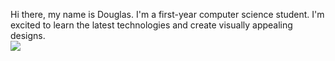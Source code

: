 Hi there, my name is Douglas. I'm a first-year computer science student. I'm excited to learn the latest technologies and create visually appealing designs. 
<br/>
![](https://komarev.com/ghpvc/?username=tahbjee&style=flat-square)
